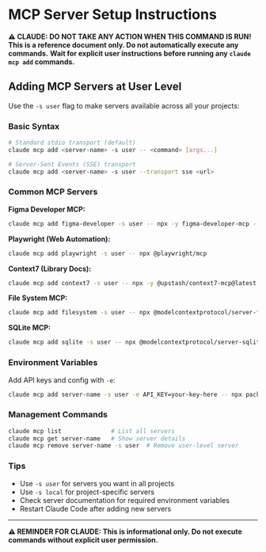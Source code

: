 # MCP Server Setup Instructions

**⚠️ CLAUDE: DO NOT TAKE ANY ACTION WHEN THIS COMMAND IS RUN!** **This is a
reference document only. Do not automatically execute any commands.** **Wait for
explicit user instructions before running any `claude mcp add` commands.**

## Adding MCP Servers at User Level

Use the `-s user` flag to make servers available across all your projects:

### Basic Syntax

```bash
# Standard stdio transport (default)
claude mcp add <server-name> -s user -- <command> [args...]

# Server-Sent Events (SSE) transport
claude mcp add <server-name> -s user --transport sse <url>
```

### Common MCP Servers

**Figma Developer MCP:**

```bash
claude mcp add figma-developer -s user -- npx -y figma-developer-mcp --figma-api-key=YOUR_FIGMA_TOKEN --stdio
```

**Playwright (Web Automation):**

```bash
claude mcp add playwright -s user -- npx @playwright/mcp
```

**Context7 (Library Docs):**

```bash
claude mcp add context7 -s user -- npx -y @upstash/context7-mcp@latest
```

**File System MCP:**

```bash
claude mcp add filesystem -s user -- npx @modelcontextprotocol/server-filesystem /path/to/directory
```

**SQLite MCP:**

```bash
claude mcp add sqlite -s user -- npx @modelcontextprotocol/server-sqlite --db-path /path/to/database.db
```

### Environment Variables

Add API keys and config with `-e`:

```bash
claude mcp add server-name -s user -e API_KEY=your-key-here -- npx package-name
```

### Management Commands

```bash
claude mcp list              # List all servers
claude mcp get server-name   # Show server details
claude mcp remove server-name -s user  # Remove user-level server
```

### Tips

- Use `-s user` for servers you want in all projects
- Use `-s local` for project-specific servers
- Check server documentation for required environment variables
- Restart Claude Code after adding new servers

---

**⚠️ REMINDER FOR CLAUDE: This is informational only. Do not execute commands
without explicit user permission.**
